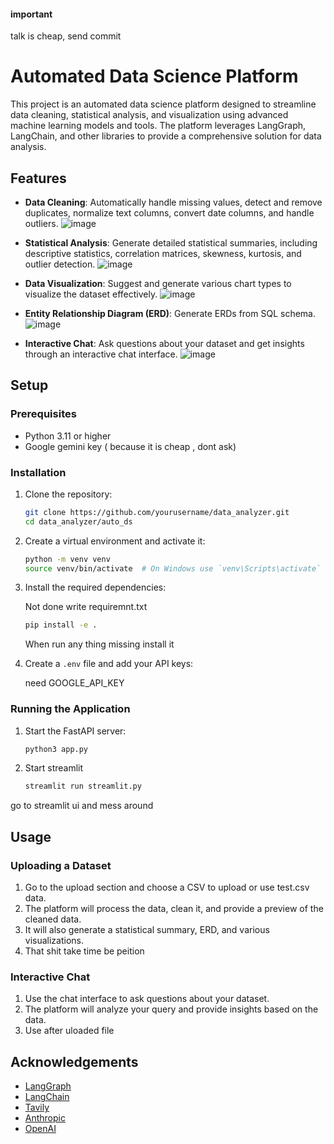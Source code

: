#### important
talk is cheap, send commit

# Automated Data Science Platform

This project is an automated data science platform designed to streamline data cleaning, statistical analysis, and visualization using advanced machine learning models and tools. The platform leverages LangGraph, LangChain, and other libraries to provide a comprehensive solution for data analysis.

## Features

- **Data Cleaning**: Automatically handle missing values, detect and remove duplicates, normalize text columns, convert date columns, and handle outliers.
![image](./doc/1.png)
- **Statistical Analysis**: Generate detailed statistical summaries, including descriptive statistics, correlation matrices, skewness, kurtosis, and outlier detection.
![image](./doc/3.png)

- **Data Visualization**: Suggest and generate various chart types to visualize the dataset effectively.
![image](./doc/4.png)
- **Entity Relationship Diagram (ERD)**: Generate ERDs from SQL schema.
![image](./doc/2.png)
- **Interactive Chat**: Ask questions about your dataset and get insights through an interactive chat interface.
![image](./doc/5.png)

## Setup

### Prerequisites

- Python 3.11 or higher
- Google gemini key ( because it is cheap , dont ask)


### Installation

1. Clone the repository:

    ```bash
    git clone https://github.com/yourusername/data_analyzer.git
    cd data_analyzer/auto_ds
    ```

2. Create a virtual environment and activate it:

    ```bash
    python -m venv venv
    source venv/bin/activate  # On Windows use `venv\Scripts\activate`
    ```

3. Install the required dependencies:
    
    Not done write requiremnt.txt 

    ```bash
    pip install -e .
    ```
    When run any thing missing install it 
4. Create a `.env` file and add your API keys:
    
    need GOOGLE_API_KEY

### Running the Application

1. Start the FastAPI server:

    ```bash
    python3 app.py
    ```

2. Start streamlit
    
    ```bash
    streamlit run streamlit.py
    ```

go to streamlit ui and mess around
## Usage

### Uploading a Dataset

1. Go to the upload section and choose a CSV  to upload or use test.csv data.
2. The platform will process the data, clean it, and provide a preview of the cleaned data.
3. It will also generate a statistical summary, ERD, and various visualizations.
4. That shit take time be peition
### Interactive Chat

1. Use the chat interface to ask questions about your dataset.
2. The platform will analyze your query and provide insights based on the data.
3. Use after uloaded file

## Acknowledgements

- [LangGraph](https://github.com/langchain-ai/langgraph)
- [LangChain](https://github.com/langchain-ai/langchain)
- [Tavily](https://tavily.com/)
- [Anthropic](https://console.anthropic.com/)
- [OpenAI](https://platform.openai.com/)

